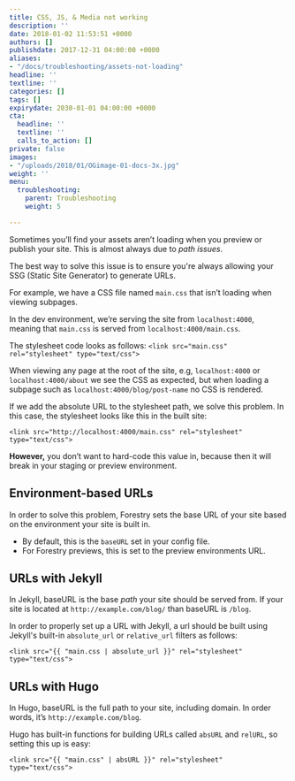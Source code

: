 ```yaml
---
title: CSS, JS, & Media not working
description: ''
date: 2018-01-02 11:53:51 +0000
authors: []
publishdate: 2017-12-31 04:00:00 +0000
aliases:
- "/docs/troubleshooting/assets-not-loading"
headline: ''
textline: ''
categories: []
tags: []
expirydate: 2030-01-01 04:00:00 +0000
cta:
  headline: ''
  textline: ''
  calls_to_action: []
private: false
images:
- "/uploads/2018/01/OGimage-01-docs-3x.jpg"
weight: ''
menu:
  troubleshooting:
    parent: Troubleshooting
    weight: 5

---
```

Sometimes you’ll find your assets aren’t loading when you preview or publish your site. This is almost always due to *path issues*.

The best way to solve this issue is to ensure you're always allowing your SSG (Static Site Generator) to generate URLs.

For example, we have a CSS file named `main.css` that isn’t loading when viewing subpages.

In the dev environment, we’re serving the site from `localhost:4000`, meaning that `main.css` is served from `localhost:4000/main.css`.

The stylesheet code looks as follows:
`<link src="main.css" rel="stylesheet" type="text/css">`

When viewing any page at the root of the site, e.g, `localhost:4000` or `localhost:4000/about` we see the CSS as expected, but when loading a subpage such as `localhost:4000/blog/post-name` no CSS is rendered.

If we add the absolute URL to the stylesheet path, we solve this problem. In this case, the stylesheet looks like this in the built site:

`<link src="http://localhost:4000/main.css" rel="stylesheet" type="text/css">`

**However,** you don’t want to hard-code this value in, because then it will break in your staging or preview environment.

## Environment-based URLs
In order to solve this problem, Forestry sets the base URL of your site based on the environment your site is built in.

* By default, this is the `baseURL` set in your config file.
* For Forestry previews, this is set to the preview environments URL.

## URLs with Jekyll
In Jekyll, baseURL is the base *path* your site should be served from. If your site is located at `http://example.com/blog/` than baseURL is `/blog`.

In order to properly set up a URL with Jekyll, a url should be built using Jekyll's built-in `absolute_url` or `relative_url` filters as follows:

`<link src="{{ "main.css | absolute_url }}" rel="stylesheet" type="text/css">`

## URLs with Hugo
In Hugo, baseURL is the full path to your site, including domain. In order words, it’s `http://example.com/blog`.

Hugo has built-in functions for building URLs called `absURL` and `relURL`, so setting this up is easy:

`<link src="{{ "main.css" | absURL }}" rel="stylesheet" type="text/css">`